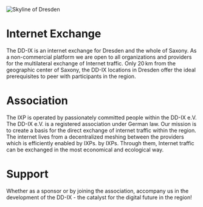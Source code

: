 ![Skyline of Dresden](dd-skyline.jpg)

# Internet Exchange

The DD-IX is an internet exchange for Dresden and the whole of Saxony. As a non-commercial platform
we are open to all organizations and providers for the multilateral exchange of Internet traffic.
Only 20 km from the geographic center of Saxony, the DD-IX locations in Dresden offer the ideal
prerequisites to peer with participants in the region.


# Association

The IXP is operated by passionately committed people within the DD-IX e.V. The DD-IX e.V. is a registered
association under German law. Our mission is to create a basis for the direct exchange of internet traffic
within the region. The internet lives from a decentralized meshing between the providers which is efficiently
enabled by IXPs. by IXPs. Through them, Internet traffic can be exchanged in the most economical and ecological way.


# Support

Whether as a sponsor or by joining the association, accompany us in the development of the DD-IX - the
catalyst for the digital future in the region!
